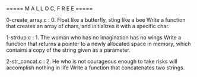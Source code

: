 ===== M A L L O C,  F R E E =====

0-create_array.c : 0. Float like a butterfly, sting like a bee
Write a function that creates an array of chars, and initializes it with a specific char. 

1-strdup.c : 1. The woman who has no imagination has no wings
Write a function that returns a pointer to a newly allocated space in memory, which contains a copy of the string given as a parameter.

2-str_concat.c : 2. He who is not courageous enough to take risks will accomplish nothing in life
Write a function that concatenates two strings.
